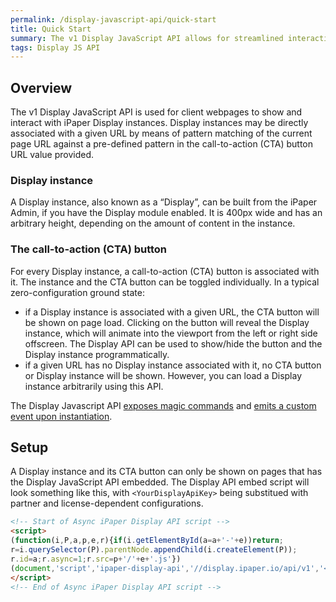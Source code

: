 ```yaml
---
permalink: /display-javascript-api/quick-start
title: Quick Start
summary: The v1 Display JavaScript API allows for streamlined interaction a Display instance
tags: Display JS API
---
```


## Overview

The v1 Display JavaScript API is used for client webpages to show and interact with iPaper Display instances. Display instances may be directly associated with a given URL by means of pattern matching of the current page URL against a pre-defined pattern in the call-to-action (CTA) button URL value provided.

### Display instance

A Display instance, also known as a &ldquo;Display&rdquo;, can be built from the iPaper Admin, if you have the Display module enabled. It is 400px wide and has an arbitrary height, depending on the amount of content in the instance.

### The call-to-action (CTA) button
For every Display instance, a call-to-action (CTA) button is associated with it. The instance and the CTA button can be toggled individually. In a typical zero-configuration ground state:

* if a Display instance is associated with a given URL, the CTA button will be shown on page load. Clicking on the button will reveal the Display instance, which will animate into the viewport from the left or right side offscreen. The Display API can be used to show/hide the button and the Display instance programmatically.
* if a given URL has no Display instance associated with it, no CTA button or Display instance will be shown. However, you can load a Display instance arbitrarily using this API.

The Display Javascript API [exposes magic commands](/display-javascript-api/commands) and [emits a custom event upon instantiation](/display-javascript-api/events).

## Setup

A Display instance and its CTA button can only be shown on pages that has the Display JavaScript API embedded. The Display API embed script will look something like this, with `<YourDisplayApiKey>` being substitued with partner and license-dependent configurations.

```html
<!-- Start of Async iPaper Display API script -->
<script>
(function(i,P,a,p,e,r){if(i.getElementById(a=a+'-'+e))return;
r=i.querySelector(P).parentNode.appendChild(i.createElement(P));
r.id=a;r.async=1;r.src=p+'/'+e+'.js'})
(document,'script','ipaper-display-api','//display.ipaper.io/api/v1','<YourDisplayApiKey>');
</script>
<!-- End of Async iPaper Display API script -->
```